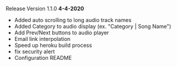 Release Version 1.1.0
**4-4-2020**
- Added auto scrolling to long audio track names
- Added Category to audio display (ex. "Category | Song Name")
- Add Prev/Next buttons to audio player
- Email link interpolation
- Speed up heroku build process
- fix security alert
- Configuration README